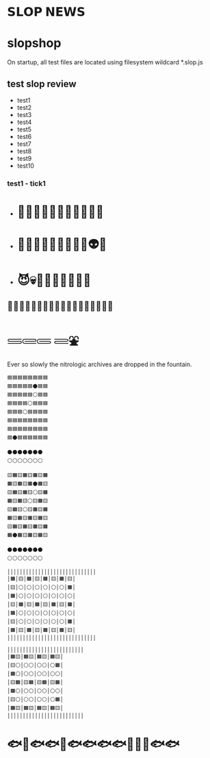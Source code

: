 # 𝗦𝗟𝗢𝗣 𝗡𝗘𝗪𝗦

# slopshop

On startup, all test files are located using filesystem wildcard *.slop.js

## test slop review

* test1
* test2
* test3
* test4
* test5
* test6
* test7
* test8
* test9
* test10


### test1 - tick1

* # 🐨🐼🐸🐰🐭🐯🐱🐶🐵🐥🐷
* # 🦧🐺🦊🦝🦁👹👺👻👼👽👾
* # 😈💀🧌🧛🧝🧙‍♂️🧙‍♀️

## 🧚‍♂️🧜‍♂️🧞‍♂️🧟‍♂️🧞‍♀️🧟‍♀️🧟‍♂️🧞‍♀️🧟‍♀️

# 𓄷𓄲𓄵 𓄶⛲

Ever so slowly the nitrologic archives are dropped in the fountain.

```
🟦🟦🟦🟦🟦🟦🟦🟦
🟦🟦🟦🟦🟦⚫🟦🟦
🟦🟦🟦🟦🟦⚪🟦🟦
🟦🟦🟦🟦⚪🟦🟦🟦
🟦🟦🟦⚪🟦🟦🟦🟦
🟦🟦🟦🟦🟦🟦🟦🟦
🟦🟦🟦🟦🟦🟦🟦🟦
🟦⚫🟦🟦🟦🟦🟦🟦

⚫⚫⚫⚫⚫⚫⚫
⚪⚪⚪⚪⚪⚪⚪

🟨🟧🟨🟧🟨🟧🟨🟧
🟧🟨🟧🟨🟧⚫🟧🟨
🟨🟧🟨🟧🟨⚪🟨🟧
🟧🟨🟧🟨⚪🟨🟧🟨
🟨🟧🟨⚪🟨🟧🟨🟧
🟧🟨🟧🟨🟧🟨🟧🟨
🟨🟧🟨🟧🟨🟧🟨🟧
🟧⚫🟧🟨🟧🟨🟧🟨

⚫⚫⚫⚫⚫⚫⚫
⚪⚪⚪⚪⚪⚪⚪

│││││││││││││││││││││││││││││
│🟧│🟨│🟧│🟨│🟧│🟨│🟧│🟨│
│🟨│⚪│⚪│⚪│⚪│⚪│⚪│🟧│
│🟧│⚪│⚪│⚪│⚪│⚪│⚪│⚪│
│🟨│🟧│🟨│🟧│🟨│🟧│🟨│🟧│
│🟧│⚪│⚪│⚪│⚪│⚪│⚪│⚪│
│🟨│⚪│⚪│⚪│⚪│⚪│⚪│🟧│
│🟧│🟨│🟧│🟨│🟧│🟨│🟧│🟨│
│││││││││││││││││││││││││││││

│││││││││││││││││││││││││
│🟧🟨│🟧🟨│🟧🟨│🟧🟨│
│🟨⚪│⚪⚪│⚪⚪│⚪🟧│
│🟧⚪│⚪⚪│⚪⚪│⚪⚪│
│🟨🟧│🟨🟧│🟨🟧│🟨🟧│
│🟧⚪│⚪⚪│⚪⚪│⚪⚪│
│🟨⚪│⚪⚪│⚪⚪│⚪🟧│
│🟧🟨│🟧🟨│🟧🟨│🟧🟨│
│││││││││││││││││││││││││
```

# 🐟🐡🐟🐟🐠🐟🐟🐟🐟🐠🐡🐡🐟🐟



